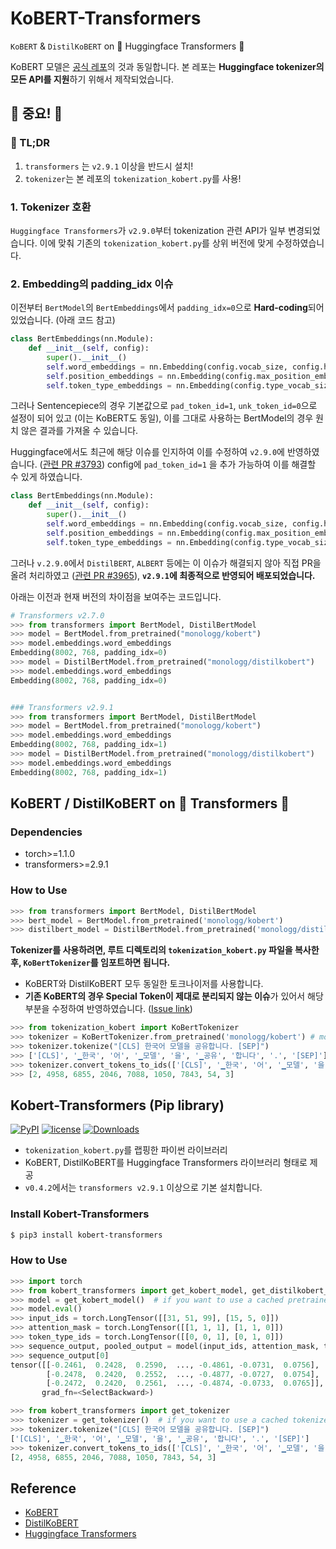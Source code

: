 # KoBERT-Transformers

`KoBERT` & `DistilKoBERT` on 🤗 Huggingface Transformers 🤗

KoBERT 모델은 [공식 레포](https://github.com/SKTBrain/KoBERT)의 것과 동일합니다. 본 레포는 **Huggingface tokenizer의 모든 API를 지원**하기 위해서 제작되었습니다.

## 🚨 중요! 🚨

### 🙏 TL;DR

1. `transformers` 는 `v2.9.1` 이상을 반드시 설치!
2. `tokenizer`는 본 레포의 `tokenization_kobert.py`를 사용!

### 1. Tokenizer 호환

`Huggingface Transformers`가 `v2.9.0`부터 tokenization 관련 API가 일부 변경되었습니다. 이에 맞춰 기존의 `tokenization_kobert.py`를 상위 버전에 맞게 수정하였습니다.

### 2. Embedding의 padding_idx 이슈

이전부터 `BertModel`의 `BertEmbeddings`에서 `padding_idx=0`으로 **Hard-coding**되어 있었습니다. (아래 코드 참고)

```python
class BertEmbeddings(nn.Module):
    def __init__(self, config):
        super().__init__()
        self.word_embeddings = nn.Embedding(config.vocab_size, config.hidden_size, padding_idx=0)
        self.position_embeddings = nn.Embedding(config.max_position_embeddings, config.hidden_size)
        self.token_type_embeddings = nn.Embedding(config.type_vocab_size, config.hidden_size)
```

그러나 Sentencepiece의 경우 기본값으로 `pad_token_id=1`, `unk_token_id=0`으로 설정이 되어 있고 (이는 KoBERT도 동일), 이를 그대로 사용하는 BertModel의 경우 원치 않은 결과를 가져올 수 있습니다.

Huggingface에서도 최근에 해당 이슈를 인지하여 이를 수정하여 `v2.9.0`에 반영하였습니다. ([관련 PR #3793](https://github.com/huggingface/transformers/pull/3793)) config에 `pad_token_id=1` 을 추가 가능하여 이를 해결할 수 있게 하였습니다.

```python
class BertEmbeddings(nn.Module):
    def __init__(self, config):
        super().__init__()
        self.word_embeddings = nn.Embedding(config.vocab_size, config.hidden_size, padding_idx=config.pad_token_id)
        self.position_embeddings = nn.Embedding(config.max_position_embeddings, config.hidden_size)
        self.token_type_embeddings = nn.Embedding(config.type_vocab_size, config.hidden_size)
```

그러나 `v.2.9.0`에서 `DistilBERT`, `ALBERT` 등에는 이 이슈가 해결되지 않아 직접 PR을 올려 처리하였고 ([관련 PR #3965](https://github.com/huggingface/transformers/pull/3965)), **`v2.9.1`에 최종적으로 반영되어 배포되었습니다.**

아래는 이전과 현재 버전의 차이점을 보여주는 코드입니다.

```python
# Transformers v2.7.0
>>> from transformers import BertModel, DistilBertModel
>>> model = BertModel.from_pretrained("monologg/kobert")
>>> model.embeddings.word_embeddings
Embedding(8002, 768, padding_idx=0)
>>> model = DistilBertModel.from_pretrained("monologg/distilkobert")
>>> model.embeddings.word_embeddings
Embedding(8002, 768, padding_idx=0)


### Transformers v2.9.1
>>> from transformers import BertModel, DistilBertModel
>>> model = BertModel.from_pretrained("monologg/kobert")
>>> model.embeddings.word_embeddings
Embedding(8002, 768, padding_idx=1)
>>> model = DistilBertModel.from_pretrained("monologg/distilkobert")
>>> model.embeddings.word_embeddings
Embedding(8002, 768, padding_idx=1)
```

## KoBERT / DistilKoBERT on 🤗 Transformers 🤗

### Dependencies

- torch>=1.1.0
- transformers>=2.9.1

### How to Use

```python
>>> from transformers import BertModel, DistilBertModel
>>> bert_model = BertModel.from_pretrained('monologg/kobert')
>>> distilbert_model = DistilBertModel.from_pretrained('monologg/distilkobert')
```

**Tokenizer를 사용하려면, 루트 디렉토리의 `tokenization_kobert.py` 파일을 복사한 후, `KoBertTokenizer`를 임포트하면 됩니다.**

- KoBERT와 DistilKoBERT 모두 동일한 토크나이저를 사용합니다.
- **기존 KoBERT의 경우 Special Token이 제대로 분리되지 않는 이슈**가 있어서 해당 부분을 수정하여 반영하였습니다. ([Issue link](https://github.com/SKTBrain/KoBERT/issues/11))

```python
>>> from tokenization_kobert import KoBertTokenizer
>>> tokenizer = KoBertTokenizer.from_pretrained('monologg/kobert') # monologg/distilkobert도 동일
>>> tokenizer.tokenize("[CLS] 한국어 모델을 공유합니다. [SEP]")
>>> ['[CLS]', '▁한국', '어', '▁모델', '을', '▁공유', '합니다', '.', '[SEP]']
>>> tokenizer.convert_tokens_to_ids(['[CLS]', '▁한국', '어', '▁모델', '을', '▁공유', '합니다', '.', '[SEP]'])
>>> [2, 4958, 6855, 2046, 7088, 1050, 7843, 54, 3]
```

## Kobert-Transformers (Pip library)

[![PyPI](https://img.shields.io/pypi/v/kobert-transformers)](https://pypi.org/project/kobert-transformers/)
[![license](https://img.shields.io/badge/license-Apache%202.0-red)](https://github.com/monologg/DistilKoBERT/blob/master/LICENSE)
[![Downloads](https://pepy.tech/badge/kobert-transformers)](https://pepy.tech/project/kobert-transformers)

- `tokenization_kobert.py`를 랩핑한 파이썬 라이브러리
- KoBERT, DistilKoBERT를 Huggingface Transformers 라이브러리 형태로 제공
- `v0.4.2`에서는 `transformers v2.9.1` 이상으로 기본 설치합니다.

### Install Kobert-Transformers

```bash
$ pip3 install kobert-transformers
```

### How to Use

```python
>>> import torch
>>> from kobert_transformers import get_kobert_model, get_distilkobert_model
>>> model = get_kobert_model()  # if you want to use a cached pretrained model, use `get_kobert_model("./cache_dir")`
>>> model.eval()
>>> input_ids = torch.LongTensor([[31, 51, 99], [15, 5, 0]])
>>> attention_mask = torch.LongTensor([[1, 1, 1], [1, 1, 0]])
>>> token_type_ids = torch.LongTensor([[0, 0, 1], [0, 1, 0]])
>>> sequence_output, pooled_output = model(input_ids, attention_mask, token_type_ids)
>>> sequence_output[0]
tensor([[-0.2461,  0.2428,  0.2590,  ..., -0.4861, -0.0731,  0.0756],
        [-0.2478,  0.2420,  0.2552,  ..., -0.4877, -0.0727,  0.0754],
        [-0.2472,  0.2420,  0.2561,  ..., -0.4874, -0.0733,  0.0765]],
       grad_fn=<SelectBackward>)
```

```python
>>> from kobert_transformers import get_tokenizer
>>> tokenizer = get_tokenizer()  # if you want to use a cached tokenizer moddel, use `get_tokenizer("./cache_dir")`
>>> tokenizer.tokenize("[CLS] 한국어 모델을 공유합니다. [SEP]")
['[CLS]', '▁한국', '어', '▁모델', '을', '▁공유', '합니다', '.', '[SEP]']
>>> tokenizer.convert_tokens_to_ids(['[CLS]', '▁한국', '어', '▁모델', '을', '▁공유', '합니다', '.', '[SEP]'])
[2, 4958, 6855, 2046, 7088, 1050, 7843, 54, 3]
```

## Reference

- [KoBERT](https://github.com/SKTBrain/KoBERT)
- [DistilKoBERT](https://github.com/monologg/DistilKoBERT)
- [Huggingface Transformers](https://github.com/huggingface/transformers)
